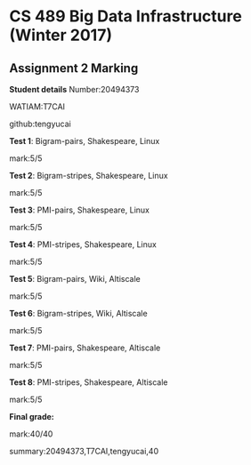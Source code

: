# CS 489 Big Data Infrastructure (Winter 2017)
## Assignment 2 Marking
**Student details**
Number:20494373

WATIAM:T7CAI

github:tengyucai

**Test 1**: Bigram-pairs, Shakespeare, Linux

mark:5/5

**Test 2**: Bigram-stripes, Shakespeare, Linux

mark:5/5

**Test 3**: PMI-pairs, Shakespeare, Linux

mark:5/5

**Test 4**: PMI-stripes, Shakespeare, Linux

mark:5/5

**Test 5**: Bigram-pairs, Wiki, Altiscale

mark:5/5

**Test 6**: Bigram-stripes, Wiki, Altiscale

mark:5/5

**Test 7**: PMI-pairs, Shakespeare, Altiscale

mark:5/5

**Test 8**: PMI-stripes, Shakespeare, Altiscale

mark:5/5


**Final grade:**

mark:40/40

summary:20494373,T7CAI,tengyucai,40

